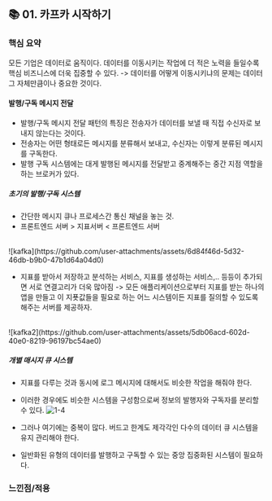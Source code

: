 ## 📚 01. 카프카 시작하기

### 핵심 요약

모든 기업은 데이터로 움직이다. 데이터를 이동시키는 작업에 더 적은 노력을 들일수록 핵심 비즈니스에 더욱 집중할 수 있다.
-> 데이터를 어떻게 이동시키냐의 문제는 데이터 그 자체만큼이나 중요한 것이다.

#### 발행/구독 메시지 전달

- 발행/구독 메시지 전달 패턴의 특징은 전송자가 데이터를 보낼 때 직접 수신자로 보내지 않는다는 것이다.
- 전송자는 어떤 형태로든 메시지를 분류해서 보내고, 수신자는 이렇게 분류된 메시지를 구독한다.
- 발행 구독 시스템에는 대게 발행된 메시지를 전달받고 중계해주는 중간 지점 역할을 하는 브로커가 있다.

##### 초기의 발행/구독 시스템

- 간단한 메시지 큐나 프로세스간 통신 채널을 놓는 것.
- 프론트엔드 서버 > 지표서버 < 프론트엔드 서버

</br>
![kafka](https://github.com/user-attachments/assets/6d84f46d-5d32-46db-b9b0-47b1d64a04d0)

- 지표를 받아서 저장하고 분석하는 서비스, 지표를 생성하는 서비스,.. 등등이 추가되면 서로 연결고리가 더욱 많아짐
  -> 모든 애플리케이션으로부터 지표를 받는 하나의 앱을 만들고 이 지푯값들을 필요로 하는 어느 시스템이든 지표를 질의할 수 있도록 해주는 서버를 제공하자.

</br>
![kafka2](https://github.com/user-attachments/assets/5db06acd-602d-40e0-8219-96197bc54ae0)

##### 개별 매시지 큐 시스템

- 지표를 다루는 것과 동시에 로그 메시지에 대해서도 비슷한 작업을 해줘야 한다.
- 이러한 경우에도 비슷한 시스템을 구성함으로써 정보의 발행자와 구독자를 분리할 수 있다.
![1-4](https://github.com/user-attachments/assets/bb29052a-abae-4322-a2fc-68cb021c92d6)

- 그러나 여기에는 중복이 많다. 버드고 한계도 제각각인 다수의 데이터 큐 시스템을 유지 관리해야 한다.
- 일반화된 유형의 데이터를 발행하고 구독할 수 있는 중앙 집중화된 시스템이 필요하다.

### 느낀점/적용
